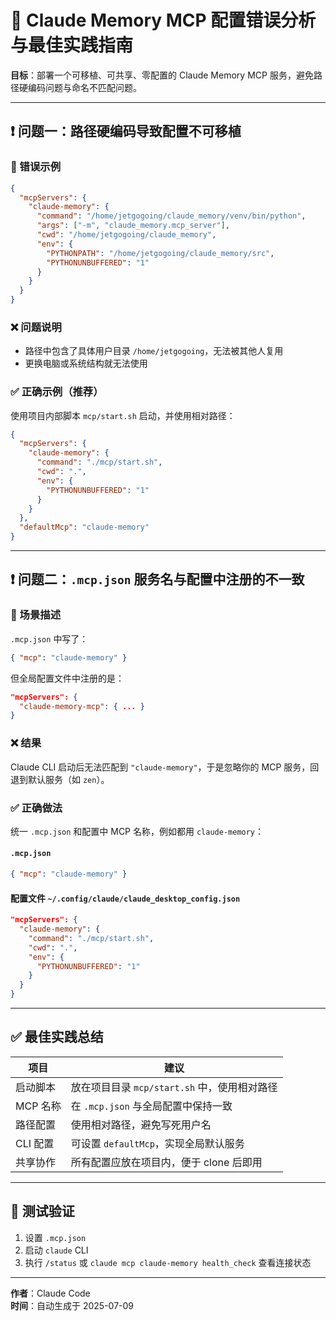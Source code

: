 # 📘 Claude Memory MCP 配置错误分析与最佳实践指南

**目标**：部署一个可移植、可共享、零配置的 Claude Memory MCP 服务，避免路径硬编码问题与命名不匹配问题。

---

## ❗ 问题一：路径硬编码导致配置不可移植

### 🚫 错误示例

```json
{
  "mcpServers": {
    "claude-memory": {
      "command": "/home/jetgogoing/claude_memory/venv/bin/python",
      "args": ["-m", "claude_memory.mcp_server"],
      "cwd": "/home/jetgogoing/claude_memory",
      "env": {
        "PYTHONPATH": "/home/jetgogoing/claude_memory/src",
        "PYTHONUNBUFFERED": "1"
      }
    }
  }
}
```

### ❌ 问题说明

- 路径中包含了具体用户目录 `/home/jetgogoing`，无法被其他人复用
- 更换电脑或系统结构就无法使用

### ✅ 正确示例（推荐）

使用项目内部脚本 `mcp/start.sh` 启动，并使用相对路径：

```json
{
  "mcpServers": {
    "claude-memory": {
      "command": "./mcp/start.sh",
      "cwd": ".",
      "env": {
        "PYTHONUNBUFFERED": "1"
      }
    }
  },
  "defaultMcp": "claude-memory"
}
```

---

## ❗ 问题二：`.mcp.json` 服务名与配置中注册的不一致

### 🚫 场景描述

`.mcp.json` 中写了：

```json
{ "mcp": "claude-memory" }
```

但全局配置文件中注册的是：

```json
"mcpServers": {
  "claude-memory-mcp": { ... }
}
```

### ❌ 结果

Claude CLI 启动后无法匹配到 `"claude-memory"`，于是忽略你的 MCP 服务，回退到默认服务（如 `zen`）。

### ✅ 正确做法

统一 `.mcp.json` 和配置中 MCP 名称，例如都用 `claude-memory`：

#### `.mcp.json`

```json
{ "mcp": "claude-memory" }
```

#### 配置文件 `~/.config/claude/claude_desktop_config.json`

```json
"mcpServers": {
  "claude-memory": {
    "command": "./mcp/start.sh",
    "cwd": ".",
    "env": {
      "PYTHONUNBUFFERED": "1"
    }
  }
}
```

---

## ✅ 最佳实践总结

| 项目 | 建议 |
|------|------|
| 启动脚本 | 放在项目目录 `mcp/start.sh` 中，使用相对路径 |
| MCP 名称 | 在 `.mcp.json` 与全局配置中保持一致 |
| 路径配置 | 使用相对路径，避免写死用户名 |
| CLI 配置 | 可设置 `defaultMcp`，实现全局默认服务 |
| 共享协作 | 所有配置应放在项目内，便于 clone 后即用 |

---

## 🧪 测试验证

1. 设置 `.mcp.json`
2. 启动 `claude` CLI
3. 执行 `/status` 或 `claude mcp claude-memory health_check` 查看连接状态

---

**作者**：Claude Code  
**时间**：自动生成于 2025-07-09
